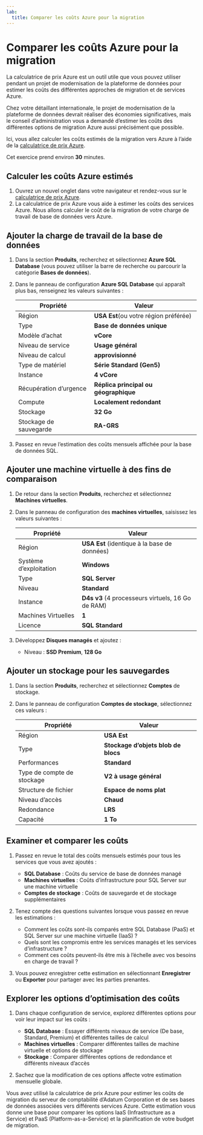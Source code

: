 ```yaml
---
lab:
  title: Comparer les coûts Azure pour la migration
---
```


# Comparer les coûts Azure pour la migration

La calculatrice de prix Azure est un outil utile que vous pouvez utiliser pendant un projet de modernisation de la plateforme de données pour estimer les coûts des différentes approches de migration et de services Azure.

Chez votre détaillant internationale, le projet de modernisation de la plateforme de données devrait réaliser des économies significatives, mais le conseil d’administration vous a demandé d’estimer les coûts des différentes options de migration Azure aussi précisément que possible.

Ici, vous allez calculer les coûts estimés de la migration vers Azure à l’aide de la [calculatrice de prix Azure](https://azure.microsoft.com/en-us/pricing/calculator/).

Cet exercice prend environ **30** minutes.

## Calculer les coûts Azure estimés

1. Ouvrez un nouvel onglet dans votre navigateur et rendez-vous sur le [calculatrice de prix Azure](https://azure.microsoft.com/en-us/pricing/calculator/).
1. La calculatrice de prix Azure vous aide à estimer les coûts des services Azure. Nous allons calculer le coût de la migration de votre charge de travail de base de données vers Azure.

## Ajouter la charge de travail de la base de données

1. Dans la section **Produits**, recherchez et sélectionnez **Azure SQL Database** (vous pouvez utiliser la barre de recherche ou parcourir la catégorie **Bases de données**).
1. Dans le panneau de configuration **Azure SQL Database** qui apparaît plus bas, renseignez les valeurs suivantes :

    | Propriété | Valeur |
    | --- | --- |
    | Région | **USA Est**(ou votre région préférée) |
    | Type | **Base de données unique** |
    | Modèle d’achat | **vCore** |
    | Niveau de service | **Usage général** |
    | Niveau de calcul | **approvisionné** |
    | Type de matériel | **Série Standard (Gen5)** |
    | Instance | **4 vCore** |
    | Récupération d’urgence | **Réplica principal ou géographique** |
    | Compute | **Localement redondant** |
    | Stockage | **32 Go** |
    | Stockage de sauvegarde | **RA-GRS** |

1. Passez en revue l’estimation des coûts mensuels affichée pour la base de données SQL.

## Ajouter une machine virtuelle à des fins de comparaison

1. De retour dans la section **Produits**, recherchez et sélectionnez **Machines virtuelles**.
1. Dans le panneau de configuration des **machines virtuelles**, saisissez les valeurs suivantes :

    | Propriété | Valeur |
    | --- | --- |
    | Région | **USA Est** (identique à la base de données) |
    | Système d’exploitation | **Windows** |
    | Type | **SQL Server** |
    | Niveau | **Standard** |
    | Instance | **D4s v3** (4 processeurs virtuels, 16 Go de RAM) |
    | Machines Virtuelles | **1** |
    | Licence | **SQL Standard** |

1. Développez **Disques managés** et ajoutez :
   - Niveau : **SSD Premium**, **128 Go**

## Ajouter un stockage pour les sauvegardes

1. Dans la section **Produits**, recherchez et sélectionnez **Comptes** de stockage.
1. Dans le panneau de configuration **Comptes de stockage**, sélectionnez ces valeurs :

    | Propriété | Valeur |
    | --- | --- |
    | Région | **USA Est** |
    | Type | **Stockage d’objets blob de blocs** |
    | Performances | **Standard** |
    | Type de compte de stockage | **V2 à usage général** |
    | Structure de fichier | **Espace de noms plat** |
    | Niveau d’accès | **Chaud** |
    | Redondance | **LRS** |
    | Capacité | **1 To** |

## Examiner et comparer les coûts

1. Passez en revue le total des coûts mensuels estimés pour tous les services que vous avez ajoutés :
   - **SQL Database** : Coûts du service de base de données managé
   - **Machines virtuelles** : Coûts d’infrastructure pour SQL Server sur une machine virtuelle
   - **Comptes de stockage** : Coûts de sauvegarde et de stockage supplémentaires

1. Tenez compte des questions suivantes lorsque vous passez en revue les estimations :
   - Comment les coûts sont-ils comparés entre SQL Database (PaaS) et SQL Server sur une machine virtuelle (IaaS) ?
   - Quels sont les compromis entre les services managés et les services d’infrastructure ?
   - Comment ces coûts peuvent-ils être mis à l’échelle avec vos besoins en charge de travail ?

1. Vous pouvez enregistrer cette estimation en sélectionnant **Enregistrer** ou **Exporter** pour partager avec les parties prenantes.

## Explorer les options d’optimisation des coûts

1. Dans chaque configuration de service, explorez différentes options pour voir leur impact sur les coûts :
   - **SQL Database** : Essayer différents niveaux de service (De base, Standard, Premium) et différentes tailles de calcul
   - **Machines virtuelles** : Comparer différentes tailles de machine virtuelle et options de stockage
   - **Stockage** : Comparer différentes options de redondance et différents niveaux d’accès

1. Sachez que la modification de ces options affecte votre estimation mensuelle globale.

Vous avez utilisé la calculatrice de prix Azure pour estimer les coûts de migration du serveur de comptabilité d’Adatum Corporation et de ses bases de données associées vers différents services Azure. Cette estimation vous donne une base pour comparer les options IaaS (Infrastructure as a Service) et PaaS (Platform-as-a-Service) et la planification de votre budget de migration.

